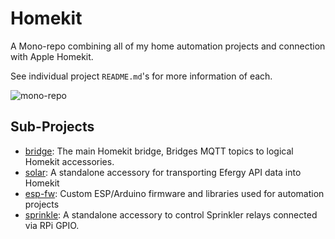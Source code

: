 # Homekit

A Mono-repo combining all of my home automation projects and connection
with Apple Homekit.

See individual project `README.md`'s for more information of each.

![mono-repo](http://i.imgur.com/PBiiZN8.png)


## Sub-Projects

- [bridge](bridge/): The main Homekit bridge, Bridges MQTT topics to logical Homekit accessories. 
- [solar](solar/): A standalone accessory for transporting Efergy API data into Homekit
- [esp-fw](esp-fw/): Custom ESP/Arduino firmware and libraries used for automation projects
- [sprinkle](sprinkle/): A standalone accessory to control Sprinkler relays connected via RPi GPIO.
